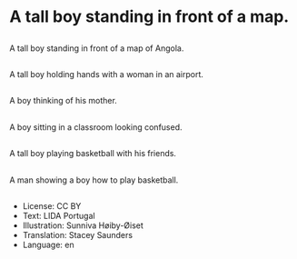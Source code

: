 # A tall boy standing in front of a map.

##
A tall boy standing in front of a map of Angola.

##
A tall boy holding hands with a woman in an airport.

##
A boy thinking of his mother.

##
A boy sitting in a classroom looking confused.

##
A tall boy playing basketball with his friends.

##
A man showing a boy how to play basketball.

##
* License: CC BY
* Text: LIDA Portugal
* Illustration: Sunniva Høiby-Øiset
* Translation: Stacey Saunders
* Language: en
